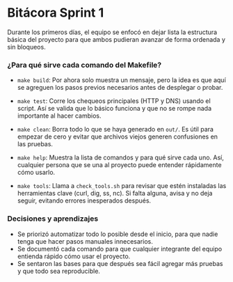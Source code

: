 
# Bitácora Sprint 1

Durante los primeros días, el equipo se enfocó en dejar lista la estructura básica del proyecto para que ambos pudieran avanzar de forma ordenada y sin bloqueos.

### ¿Para qué sirve cada comando del Makefile?

- `make build`: Por ahora solo muestra un mensaje, pero la idea es que aquí se agreguen los pasos previos necesarios antes de desplegar o probar.

- `make test`: Corre los chequeos principales (HTTP y DNS) usando el script. Así se valida que lo básico funciona y que no se rompe nada importante al hacer cambios.

- `make clean`: Borra todo lo que se haya generado en `out/`. Es útil para empezar de cero y evitar que archivos viejos generen confusiones en las pruebas.

- `make help`: Muestra la lista de comandos y para qué sirve cada uno. Así, cualquier persona que se una al proyecto puede entender rápidamente cómo usarlo.

- `make tools`: Llama a `check_tools.sh` para revisar que estén instaladas las herramientas clave (curl, dig, ss, nc). Si falta alguna, avisa y no deja seguir, evitando errores inesperados después.

### Decisiones y aprendizajes

- Se priorizó automatizar todo lo posible desde el inicio, para que nadie tenga que hacer pasos manuales innecesarios.
- Se documentó cada comando para que cualquier integrante del equipo entienda rápido cómo usar el proyecto.
- Se sentaron las bases para que después sea fácil agregar más pruebas y que todo sea reproducible.

